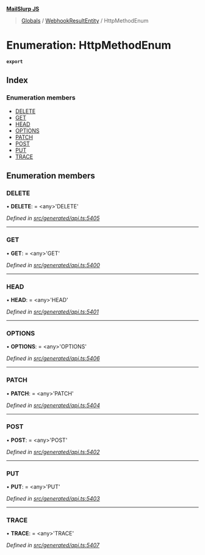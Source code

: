 **[MailSlurp JS](../README.md)**

> [Globals](../README.md) / [WebhookResultEntity](../modules/webhookresultentity.md) / HttpMethodEnum

# Enumeration: HttpMethodEnum

**`export`** 

## Index

### Enumeration members

* [DELETE](webhookresultentity.httpmethodenum.md#delete)
* [GET](webhookresultentity.httpmethodenum.md#get)
* [HEAD](webhookresultentity.httpmethodenum.md#head)
* [OPTIONS](webhookresultentity.httpmethodenum.md#options)
* [PATCH](webhookresultentity.httpmethodenum.md#patch)
* [POST](webhookresultentity.httpmethodenum.md#post)
* [PUT](webhookresultentity.httpmethodenum.md#put)
* [TRACE](webhookresultentity.httpmethodenum.md#trace)

## Enumeration members

### DELETE

•  **DELETE**:  = \<any>'DELETE'

*Defined in [src/generated/api.ts:5405](https://github.com/mailslurp/mailslurp-client/blob/aa918cc/src/generated/api.ts#L5405)*

___

### GET

•  **GET**:  = \<any>'GET'

*Defined in [src/generated/api.ts:5400](https://github.com/mailslurp/mailslurp-client/blob/aa918cc/src/generated/api.ts#L5400)*

___

### HEAD

•  **HEAD**:  = \<any>'HEAD'

*Defined in [src/generated/api.ts:5401](https://github.com/mailslurp/mailslurp-client/blob/aa918cc/src/generated/api.ts#L5401)*

___

### OPTIONS

•  **OPTIONS**:  = \<any>'OPTIONS'

*Defined in [src/generated/api.ts:5406](https://github.com/mailslurp/mailslurp-client/blob/aa918cc/src/generated/api.ts#L5406)*

___

### PATCH

•  **PATCH**:  = \<any>'PATCH'

*Defined in [src/generated/api.ts:5404](https://github.com/mailslurp/mailslurp-client/blob/aa918cc/src/generated/api.ts#L5404)*

___

### POST

•  **POST**:  = \<any>'POST'

*Defined in [src/generated/api.ts:5402](https://github.com/mailslurp/mailslurp-client/blob/aa918cc/src/generated/api.ts#L5402)*

___

### PUT

•  **PUT**:  = \<any>'PUT'

*Defined in [src/generated/api.ts:5403](https://github.com/mailslurp/mailslurp-client/blob/aa918cc/src/generated/api.ts#L5403)*

___

### TRACE

•  **TRACE**:  = \<any>'TRACE'

*Defined in [src/generated/api.ts:5407](https://github.com/mailslurp/mailslurp-client/blob/aa918cc/src/generated/api.ts#L5407)*
